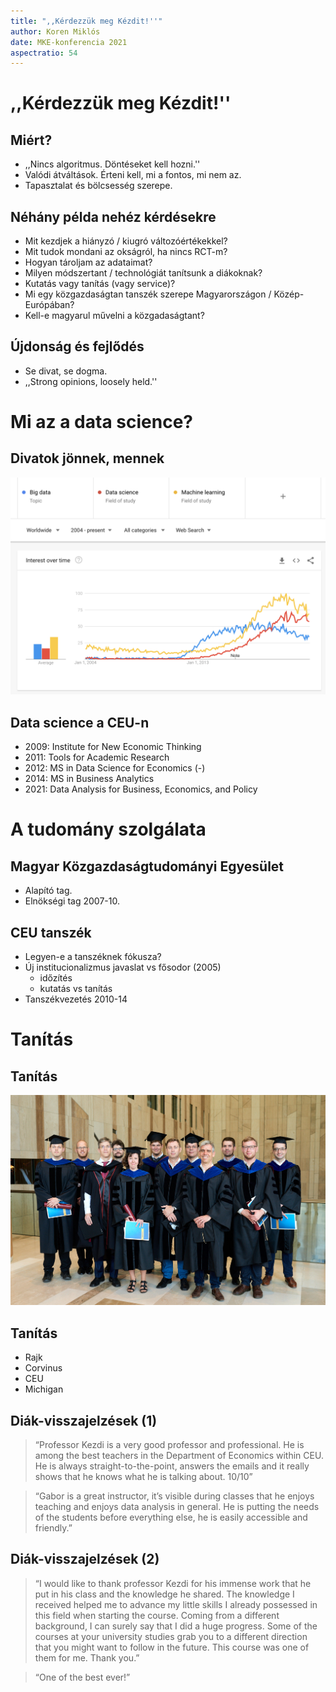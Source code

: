 ```yaml
---
title: ",,Kérdezzük meg Kézdit!''"
author: Koren Miklós
date: MKE-konferencia 2021
aspectratio: 54
---
```


# ,,Kérdezzük meg Kézdit!''
## Miért?
- ,,Nincs algoritmus. Döntéseket kell hozni.''
- Valódi átváltások. Érteni kell, mi a fontos, mi nem az.
- Tapasztalat és bölcsesség szerepe.

## Néhány példa nehéz kérdésekre
- Mit kezdjek a hiányzó / kiugró változóértékekkel?
- Mit tudok mondani az okságról, ha nincs RCT-m?
- Hogyan tároljam az adataimat?
- Milyen módszertant / technológiát tanítsunk a diákoknak?
- Kutatás vagy tanítás (vagy service)?
- Mi egy közgazdaságtan tanszék szerepe Magyarországon / Közép-Európában?
- Kell-e magyarul művelni a közgadaságtant?

## Újdonság és fejlődés
- Se divat, se dogma.
- ,,Strong opinions, loosely held.''

# Mi az a data science?

## Divatok jönnek, mennek
![](big-data.png)

## Data science a CEU-n
- 2009: Institute for New Economic Thinking
- 2011: Tools for Academic Research
- 2012: MS in Data Science for Economics (-)
- 2014: MS in Business Analytics 
- 2021: Data Analysis for Business, Economics, and Policy

# A tudomány szolgálata
## Magyar Közgazdaságtudományi Egyesület
- Alapító tag.
- Elnökségi tag 2007-10.

## CEU tanszék
- Legyen-e a tanszéknek fókusza?
- Új institucionalizmus javaslat vs fősodor (2005)
    - időzítés
    - kutatás vs tanítás
- Tanszékvezetés 2010-14

# Tanítás
## Tanítás
![](students-landscape.jpg)

## Tanítás
- Rajk
- Corvinus
- CEU 
- Michigan

## Diák-visszajelzések (1)
> “Professor Kezdi is a very good professor and professional. He is among the best teachers in the Department of Economics within CEU. He is always straight-to-the-point, answers the emails and it really shows that he knows what he is talking about. 10/10”


>“Gabor is a great instructor, it’s visible during classes that he enjoys teaching and enjoys data analysis in general. He is putting the needs of the students before everything else, he is easily accessible and friendly.” 

## Diák-visszajelzések (2)
> “I would like to thank professor Kezdi for his immense work that he put in his class and the knowledge he shared. The knowledge I received helped me to advance my little skills I already possessed in this field when starting the course. Coming from a different background, I can surely say that I did a huge progress. Some of the courses at your university studies grab you to a different direction that you might want to follow in the future. This course was one of them for me. Thank you.”


> “One of the best ever!”


